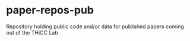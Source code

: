 # paper-repos-pub
Repository holding public code and/or data for published papers coming out of the THiCC Lab
